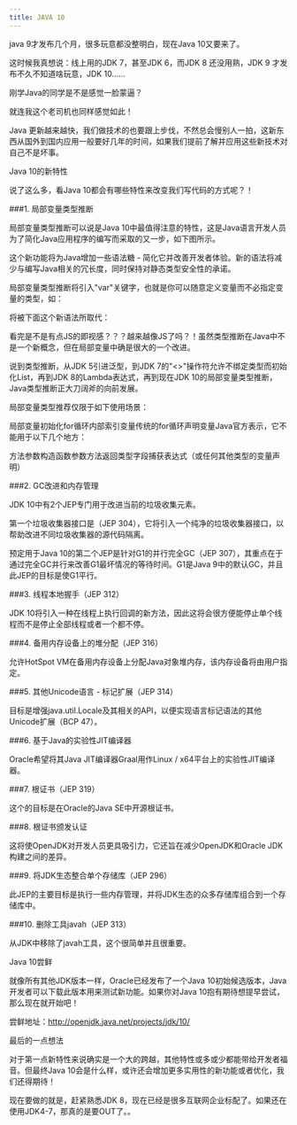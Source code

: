 ```yaml
---
title: JAVA 10
---
```


java 9才发布几个月，很多玩意都没整明白，现在Java 10又要来了。

这时候我真想说：线上用的JDK 7，甚至JDK 6，而JDK 8 还没用熟，JDK 9 才发布不久不知道啥玩意，JDK 10……

刚学Java的同学是不是感觉一脸蒙逼？

就连我这个老司机也同样感觉如此！

Java 更新越来越快，我们做技术的也要跟上步伐，不然总会慢别人一拍，这新东西从国外到国内应用一般要好几年的时间，如果我们提前了解并应用这些新技术对自己不是坏事。

Java 10的新特性

说了这么多，看Java 10都会有哪些特性来改变我们写代码的方式呢？！

###1. 局部变量类型推断

局部变量类型推断可以说是Java 10中最值得注意的特性，这是Java语言开发人员为了简化Java应用程序的编写而采取的又一步，如下图所示。

这个新功能将为Java增加一些语法糖 - 简化它并改善开发者体验。新的语法将减少与编写Java相关的冗长度，同时保持对静态类型安全性的承诺。

局部变量类型推断将引入"var"关键字，也就是你可以随意定义变量而不必指定变量的类型，如：

将被下面这个新语法所取代：

看完是不是有点JS的即视感？？？越来越像JS了吗？！虽然类型推断在Java中不是一个新概念，但在局部变量中确是很大的一个改进。

说到类型推断，从JDK 5引进泛型，到JDK 7的"<>"操作符允许不绑定类型而初始化List，再到JDK 8的Lambda表达式，再到现在JDK 10的局部变量类型推断，Java类型推断正大刀阔斧的向前发展。

局部变量类型推荐仅限于如下使用场景：

局部变量初始化for循环内部索引变量传统的for循环声明变量Java官方表示，它不能用于以下几个地方：

方法参数构造函数参数方法返回类型字段捕获表达式（或任何其他类型的变量声明）

###2. GC改进和内存管理

JDK 10中有2个JEP专门用于改进当前的垃圾收集元素。

第一个垃圾收集器接口是（JEP 304），它将引入一个纯净的垃圾收集器接口，以帮助改进不同垃圾收集器的源代码隔离。

预定用于Java 10的第二个JEP是针对G1的并行完全GC（JEP 307），其重点在于通过完全GC并行来改善G1最坏情况的等待时间。G1是Java 9中的默认GC，并且此JEP的目标是使G1平行。

###3. 线程本地握手（JEP 312）

JDK 10将引入一种在线程上执行回调的新方法，因此这将会很方便能停止单个线程而不是停止全部线程或者一个都不停。

###4. 备用内存设备上的堆分配（JEP 316）

允许HotSpot VM在备用内存设备上分配Java对象堆内存，该内存设备将由用户指定。

###5. 其他Unicode语言 - 标记扩展（JEP 314）

目标是增强java.util.Locale及其相关的API，以便实现语言标记语法的其他Unicode扩展（BCP 47）。

###6. 基于Java的实验性JIT编译器

Oracle希望将其Java JIT编译器Graal用作Linux / x64平台上的实验性JIT编译器。

###7. 根证书（JEP 319）

这个的目标是在Oracle的Java SE中开源根证书。

###8. 根证书颁发认证

这将使OpenJDK对开发人员更具吸引力，它还旨在减少OpenJDK和Oracle JDK构建之间的差异。

###9. 将JDK生态整合单个存储库（JEP 296）

此JEP的主要目标是执行一些内存管理，并将JDK生态的众多存储库组合到一个存储库中。

###10. 删除工具javah（JEP 313）

从JDK中移除了javah工具，这个很简单并且很重要。

Java 10尝鲜

就像所有其他JDK版本一样，Oracle已经发布了一个Java 10初始候选版本，Java开发者可以下载此版本用来测试新功能。如果你对Java 10抱有期待想提早尝试，那么现在就开始吧！

尝鲜地址：http://openjdk.java.net/projects/jdk/10/

最后的一点想法

对于第一点新特性来说确实是一个大的跨越，其他特性或多或少都能带给开发者福音。但最终Java 10会是什么样，或许还会增加更多实用性的新功能或者优化，我们还得期待！

现在要做的就是，赶紧熟悉JDK 8，现在已经是很多互联网企业标配了。如果还在使用JDK4-7，那真的是要OUT了。。